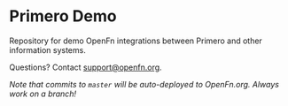 # Primero Demo

Repository for demo OpenFn integrations between Primero and other information systems. 

Questions? Contact support@openfn.org. 

*Note that commits to `master` will be auto-deployed to OpenFn.org. Always work on a branch!*

